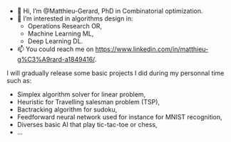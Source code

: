 - 👋 Hi, I’m @Matthieu-Gerard, PhD in Combinatorial optimization.
- 👀 I’m interested in algorithms design in:
  - Operations Research OR, 
  - Machine Learning ML,
  - Deep Learning DL.
- 📫 You could reach me on https://www.linkedin.com/in/matthieu-g%C3%A9rard-a1849416/.

I will gradually release some basic projects I did during my personnal time such as: 
- Simplex algorithm solver for linear problem, 
- Heuristic for Travelling salesman problem (TSP), 
- Bactracking algorithm for sudoku,
- Feedforward neural network used for instance for MNIST recognition,
- Diverses basic AI that play tic-tac-toe or chess,
- ...

<!---
Matthieu-Gerard/Matthieu-Gerard is a ✨ special ✨ repository because its `README.md` (this file) appears on your GitHub profile.
You can click the Preview link to take a look at your changes.
--->
